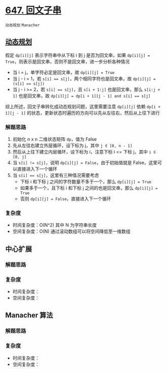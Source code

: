 # [647. 回文子串](https://leetcode-cn.com/problems/palindromic-substrings/solution/hui-wen-zi-chuan-by-leetcode-solution/)

`动态规划` `Manacher`

## [动态规划](https://leetcode-cn.com/problems/palindromic-substrings/solution/shu-ju-jie-gou-he-suan-fa-dong-tai-gui-h-3bms/)

假定 `dp[i][j]` 表示字符串中从下标 i 到 j 是否为回文串，如果 `dp[i][j] = True`，则表示是回文串，否则不是回文串，进一步分析各种情况

- 当 i = j，单字符必定是回文串，故 `dp[i][j] = True`
- 当 j - i = 1，若 `s[i] == s[j]`，两个相同字符也是回文串，故 `dp[i][j] = (s[i] == s[j])`
- 当 j - i >= 2，若 `s[i] == s[j]`，且 `s[i + 1:j]` 也是回文串，那么 `s[i:j + 1]` 也是回文串，故 `dp[i][j] = dp[i + 1][j - 1] and s[i] == s[j]`

综上所述，回文子串转化成动态规划问题，这里需要注意 `dp[i][j]` 依赖 `dp[i + 1][j - 1]` 的状态，更新状态时遍历的方向可以先从左往右，然后从上往下进行

### 解题思路

1. 初始化 n x n 二维状态矩阵 `dp`，值为 False
2. 先从左往右建立外层循环，设下标为 j，其中 `j ∈ [0, n - 1]`
3. 然后从上往下建立内层循环，设下标为 i，注意下标 i <= 下标 j，其中 `i ∈ [0, j]`
4. 当 `s[i] != s[j]`，说明 `dp[i][j] = False`，由于初始值就是 False，这里可以直接进入下一个循环
5. 当 `s[i] == s[j]`，这里有三种情况需要考虑
    - 下标 i 和下标 j 之间的字符数量不多于一个，那么 `dp[i][j] = True`
    - 如果多于一个，且下标 i 和下标 j 之间的也是回文串，那么 `dp[i][j] = True`
    - 否则 `dp[i][j] = False`，直接进入下一个循环

### 复杂度

- 时间复杂度：O(N^2) 其中 N 为字符串长度
- 空间复杂度：O(N) 通过滚动数组可以将空间降低至一维数组

## 中心扩展

### 解题思路

### 复杂度

- 时间复杂度：
- 空间复杂度：

## Manacher 算法

### 解题思路

### 复杂度

- 时间复杂度：
- 空间复杂度：


